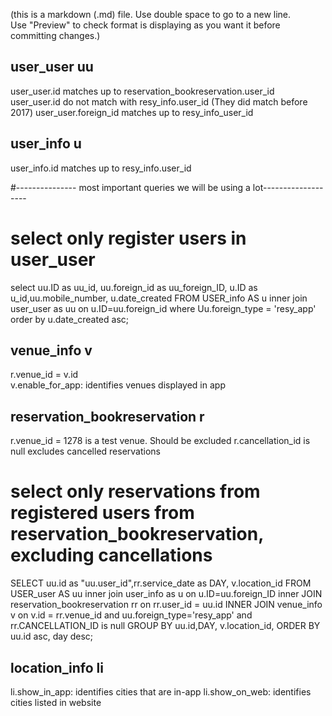 (this is a markdown (.md) file. Use double space to go to a new line.   
Use "Preview" to check format is displaying as you want it before committing changes.)


## user_user uu
user_user.id matches up to reservation_bookreservation.user_id  
user_user.id do not match with resy_info.user_id (They did match before 2017)
user_user.foreign_id matches up to resy_info_user_id  

## user_info u  
user_info.id matches up to resy_info.user_id  


#--------------- most important queries we will be using a lot-------------------
# select only register users in user_user
select  uu.ID as uu_id, uu.foreign_id as uu_foreign_ID, u.ID as u_id,uu.mobile_number, u.date_created
FROM USER_info AS u
inner join user_user as uu on u.ID=uu.foreign_id
where Uu.foreign_type = 'resy_app'
order by u.date_created asc;



## venue_info v  
r.venue_id = v.id  
v.enable_for_app: identifies venues displayed in app


## reservation_bookreservation r  
r.venue_id = 1278 is a test venue. Should be excluded 
r.cancellation_id is null excludes cancelled reservations



# select only reservations from registered users from reservation_bookreservation, excluding cancellations
SELECT uu.id as "uu.user_id",rr.service_date as DAY, v.location_id
FROM USER_user AS uu
inner join user_info as u on u.ID=uu.foreign_ID
inner JOIN reservation_bookreservation rr on rr.user_id = uu.id
INNER JOIN venue_info v on v.id = rr.venue_id
and uu.foreign_type='resy_app'
and rr.CANCELLATION_ID is null
GROUP BY uu.id,DAY, v.location_id, 
ORDER BY uu.id asc, day desc;


## location_info li
li.show_in_app: identifies cities that are in-app
li.show_on_web: identifies cities listed in website


